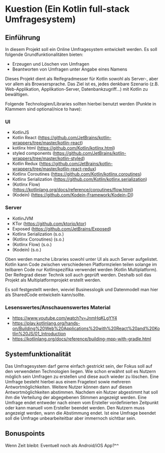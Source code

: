# Kuestion (Ein Kotlin full-stack Umfragesystem)

## Einführung

In diesem Projekt soll ein Online Umfragesystem entwickelt werden. Es soll folgende Grundfunktionalitäten
bieten:

- Erzeugen und Löschen von Umfragen
- Beantworten von Umfragen unter Angabe eines Namens

Dieses Projekt dient als Reifegradmesser für Kotlin sowohl als Server-, aber vor allem als Browsersprache.
Das Ziel ist es, jedes denkbare Szenario (z.B. Web-Applikation, Applikation-Server, Datenbankzugriff...)
mit Kotlin zu bewältigen.

Folgende Technologien/Libraries sollten hierbei benutzt werden (Punkte in Klammern sind optional/nice to have):

### UI
+ KotlinJS
+ Kotlin React (https://github.com/JetBrains/kotlin-wrappers/tree/master/kotlin-react)
+ kotlinx html (https://github.com/Kotlin/kotlinx.html)
+ styled components (https://github.com/JetBrains/kotlin-wrappers/tree/master/kotlin-styled)
+ Kotlin Redux (https://github.com/JetBrains/kotlin-wrappers/tree/master/kotlin-react-redux)
+ Kotlinx Coroutines (https://github.com/Kotlin/kotlinx.coroutines)
+ Kotlinx Serialization (https://github.com/Kotlin/kotlinx.serialization)
+ (Kotlinx Flow) (https://kotlinlang.org/docs/reference/coroutines/flow.html)
+ (Kodein) (https://github.com/Kodein-Framework/Kodein-DI)

### Server
+ KotlinJVM
+ KTor (https://github.com/ktorio/ktor)
+ Exposed (https://github.com/JetBrains/Exposed)
+ Kotlinx Serialization (s.o.)
+ (Kotlinx Coroutines) (s.o.)
+ (Kotlinx Flow) (s.o.)
+ (Kodein) (s.o.)

Oben werden manche Libraries sowohl unter UI als auch Server aufgelistet. Kotlin kann Code zwischen verschiedenen Platformzielen teilen solange im teilbaren Code nur Kotlinspezifika verwendet werden (Kotlin Multiplatform). Der Reifegrad dieser Technik soll auch geprüft werden. Deshalb soll das Projekt als Multiplatformprojekt erstellt werden.

Es soll festgestellt werden, wieviel Businesslogik und Datenmodell man hier als SharedCode entwickeln kann/sollte.


### Lesenswertes/Anschauenswertes Material
+ https://www.youtube.com/watch?v=JnmHqKLgYY4
+ https://play.kotlinlang.org/hands-on/Building%20Web%20Applications%20with%20React%20and%20Kotlin%20JS/01_Introduction
+ https://kotlinlang.org/docs/reference/building-mpp-with-gradle.html


## Systemfunktionalität
Das Umfragesystem darf gerne einfach gestrickt sein, der Fokus soll auf den verwendeten Technologien liegen.
Wie schon erwähnt soll es Nutzern möglich sein Umfragen zu erstellen und diese auch wieder zu löschen.
Eine Umfrage besteht hierbei aus einem Fragetext sowie mehreren Antwortmöglichkeiten.
Weitere Nutzer können dann auf diesen Antwortmöglichkeiten abstimmen. 
Nachdem ein Nutzer abgestimmt hat soll ihm die Verteilung der abgegebenen Stimmen angezeigt werden.
Eine Umfrage endet entweder nach einem vom Ersteller vordefinierten Zeitpunkt oder kann manuell vom Ersteller beendet werden. Den Nutzern muss angezeigt werden, wann die Abstimmung endet.
Ist eine Umfrage beendet soll die Umfrage unbearbeiteitbar aber immernoch sichtbar sein.

## Bonuspoints
Wenn Zeit bleibt: Eventuell noch als Android/iOS App?^^
